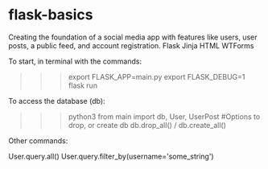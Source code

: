 # flask-basics

Creating the foundation of a social media app with features like users, user posts, a public feed, and account registration.
Flask Jinja HTML WTForms 


To start, in terminal with the commands:

>>> export FLASK_APP=main.py
>>> export FLASK_DEBUG=1
>>> flask run


To access the database (db):

>>> python3
>>> from main import db, User, UserPost
#Options to drop, or create db
>>> db.drop_all() / db.create_all()


Other commands:

User.query.all()
User.query.filter_by(username='some_string')

